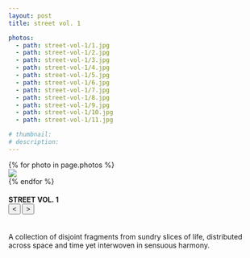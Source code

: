 ```yaml
---
layout: post
title: street vol. 1

photos:
  - path: street-vol-1/1.jpg
  - path: street-vol-1/2.jpg
  - path: street-vol-1/3.jpg
  - path: street-vol-1/4.jpg
  - path: street-vol-1/5.jpg
  - path: street-vol-1/6.jpg
  - path: street-vol-1/7.jpg
  - path: street-vol-1/8.jpg
  - path: street-vol-1/9.jpg
  - path: street-vol-1/10.jpg
  - path: street-vol-1/11.jpg

# thumbnail:
# description:
---
```


<div class="siema01">
  {% for photo in page.photos %}
  <div><img src="{{ site.baseurl }}/assets/photos/{{ photo.path }}"></div>
  {% endfor %}
</div>
<h4>
  STREET VOL. 1
  <div class="align-right">
    <button class="prev01"> < </button>
    <button class="next01"> > </button>
  </div>
</h4>
<br>
A collection of disjoint fragments from sundry slices of life, distributed across space and time yet interwoven in sensuous harmony.

<script src="{{ site.baseurl }}/javascripts/siema.min.js"></script>
<script>
  siema01 = new Siema({
    selector: '.siema01',
    duration: 0,
    easing: 'ease-out',
    draggable: false,
    loop: true});
  document.querySelector('.prev01').addEventListener('click', () => siema01.prev());
  document.querySelector('.next01').addEventListener('click', () => siema01.next());
  document.querySelector('.siema01').addEventListener('click', () => siema01.next());
</script>